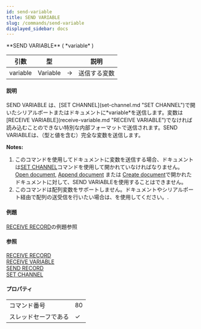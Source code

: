 ```yaml
---
id: send-variable
title: SEND VARIABLE
slug: /commands/send-variable
displayed_sidebar: docs
---
```


<!--REF #_command_.SEND VARIABLE.Syntax-->**SEND VARIABLE** ( *variable* )<!-- END REF-->
<!--REF #_command_.SEND VARIABLE.Params-->
| 引数 | 型 |  | 説明 |
| --- | --- | --- | --- |
| variable | Variable | &#8594;  | 送信する変数 |

<!-- END REF-->

#### 説明 

<!--REF #_command_.SEND VARIABLE.Summary-->SEND VARIABLE は、[SET CHANNEL](set-channel.md "SET CHANNEL")で開いたシリアルポートまたはドキュメントに*variable*を送信します。<!-- END REF-->変数は[RECEIVE VARIABLE](receive-variable.md "RECEIVE VARIABLE")でなければ読み込むことのできない特別な内部フォーマットで送信されます。SEND VARIABLEは、（型と値を含む）完全な変数を送信します。

**Notes:**

1. このコマンドを使用してドキュメントに変数を送信する場合、ドキュメントは[SET CHANNEL](set-channel.md "SET CHANNEL")コマンドを使用して開かれていなければなりません。[Open document](open-document.md "Open document"), [Append document](append-document.md "Append document") または [Create document](create-document.md "Create document")で開かれたドキュメントに対して、SEND VARIABLEを使用することはできません。
2. このコマンドは配列変数をサポートしません。ドキュメントやシリアルポート経由で配列の送受信を行いたい場合は、を使用してください。.

#### 例題 

[RECEIVE RECORD](receive-record.md "RECEIVE RECORD")の例題参照

#### 参照 

[RECEIVE RECORD](receive-record.md)  
[RECEIVE VARIABLE](receive-variable.md)  
[SEND RECORD](send-record.md)  
[SET CHANNEL](set-channel.md)  

#### プロパティ

|  |  |
| --- | --- |
| コマンド番号 | 80 |
| スレッドセーフである | &check; |



